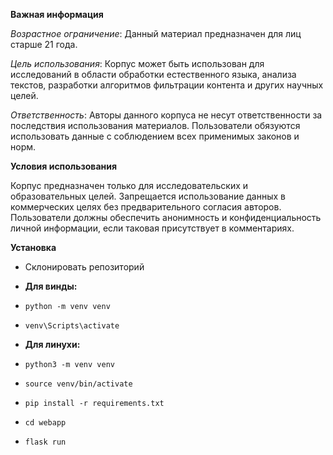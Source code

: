 **Важная информация**

_Возрастное ограничение_: Данный материал предназначен для лиц старше 21 года.

_Цель использования_: Корпус может быть использован для исследований в области обработки естественного языка, анализа текстов, разработки алгоритмов фильтрации контента и других научных целей.

_Ответственность_: Авторы данного корпуса не несут ответственности за последствия использования материалов. Пользователи обязуются использовать данные с соблюдением всех применимых законов и норм.

**Условия использования**

Корпус предназначен только для исследовательских и образовательных целей. Запрещается использование данных в коммерческих целях без предварительного согласия авторов. Пользователи должны обеспечить анонимность и конфиденциальность личной информации, если таковая присутствует в комментариях.

**Установка**
- Склонировать репозиторий

- **Для винды:**
- `python -m venv venv`
- `venv\Scripts\activate`

- **Для линухи:**
- `python3 -m venv venv`
- `source venv/bin/activate`

- `pip install -r requirements.txt`
- `cd webapp`
- `flask run`
